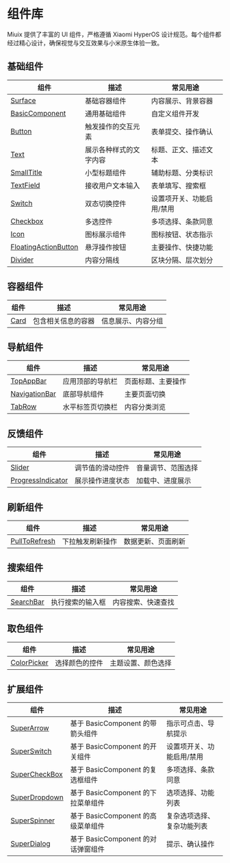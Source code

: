 # 组件库

Miuix 提供了丰富的 UI 组件，严格遵循 Xiaomi HyperOS 设计规范。每个组件都经过精心设计，确保视觉与交互效果与小米原生体验一致。

## 基础组件

| 组件                                                     | 描述                   | 常见用途                  |
| -------------------------------------------------------- | ---------------------- | ------------------------- |
| [Surface](/components/surface)                           | 基础容器组件           | 内容展示、背景容器        |
| [BasicComponent](/components/basiccomponent)             | 通用基础组件           | 自定义组件开发            |
| [Button](/components/button)                             | 触发操作的交互元素     | 表单提交、操作确认        |
| [Text](/components/text)                                 | 展示各种样式的文字内容 | 标题、正文、描述文本      |
| [SmallTitle](/components/smalltitle)                     | 小型标题组件           | 辅助标题、分类标识        |
| [TextField](/components/textfield)                       | 接收用户文本输入       | 表单填写、搜索框          |
| [Switch](/components/switch)                             | 双态切换控件           | 设置项开关、功能启用/禁用 |
| [Checkbox](/components/checkbox)                         | 多选控件               | 多项选择、条款同意        |
| [Icon](/components/icon)                                 | 图标展示组件           | 图标按钮、状态指示        |
| [FloatingActionButton](/components/floatingactionbutton) | 悬浮操作按钮           | 主要操作、快捷功能        |
| [Divider](/components/divider)                           | 内容分隔线             | 区块分隔、层次划分        |

## 容器组件

| 组件                     | 描述               | 常见用途           |
| ------------------------ | ------------------ | ------------------ |
| [Card](/components/card) | 包含相关信息的容器 | 信息展示、内容分组 |

## 导航组件

| 组件                                       | 描述             | 常见用途           |
| ------------------------------------------ | ---------------- | ------------------ |
| [TopAppBar](/components/topappbar)         | 应用顶部的导航栏 | 页面标题、主要操作 |
| [NavigationBar](/components/navigationbar) | 底部导航组件     | 主要页面切换       |
| [TabRow](/components/tabrow)               | 水平标签页切换栏 | 内容分类浏览       |

## 反馈组件

| 组件                                      | 描述             | 常见用途           |
| ----------------------------------------- | ---------------- | ------------------ |
| [Slider](/components/slider)              | 调节值的滑动控件 | 音量调节、范围选择 |
| [ProgressIndicator](/components/progress) | 展示操作进度状态 | 加载中、进度展示   |

## 刷新组件

| 组件                                       | 描述             | 常见用途           |
| ------------------------------------------ | ---------------- | ------------------ |
| [PullToRefresh](/components/pulltorefresh) | 下拉触发刷新操作 | 数据更新、页面刷新 |

## 搜索组件

| 组件                               | 描述             | 常见用途           |
| ---------------------------------- | ---------------- | ------------------ |
| [SearchBar](/components/searchbar) | 执行搜索的输入框 | 内容搜索、快速查找 |

## 取色组件

| 组件                                   | 描述           | 常见用途           |
| -------------------------------------- | -------------- | ------------------ |
| [ColorPicker](/components/colorpicker) | 选择颜色的控件 | 主题设置、颜色选择 |

## 扩展组件

| 组件                                       | 描述                               | 常见用途                   |
| ------------------------------------------ | ---------------------------------- | -------------------------- |
| [SuperArrow](/components/superarrow)       | 基于 BasicComponent 的带箭头组件   | 指示可点击、导航提示       |
| [SuperSwitch](/components/superswitch)     | 基于 BasicComponent 的开关组件     | 设置项开关、功能启用/禁用  |
| [SuperCheckBox](/components/supercheckbox) | 基于 BasicComponent 的复选框组件   | 多项选择、条款同意         |
| [SuperDropdown](/components/superdropdown) | 基于 BasicComponent 的下拉菜单组件 | 选项选择、功能列表         |
| [SuperSpinner](/components/superspinner)   | 基于 BasicComponent 的高级菜单组件 | 复杂选项选择、复杂功能列表 |
| [SuperDialog](/components/superdialog)     | 基于 BasicComponent 的对话弹窗组件 | 提示、确认操作             |